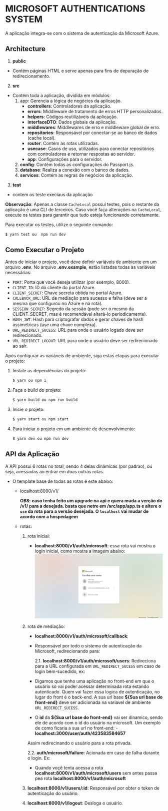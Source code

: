 # MICROSOFT AUTHENTICATIONS SYSTEM

A aplicação integra-se com o sistema de autenticação da Microsoft Azure.

## Architecture

1.  **public**

- Contém páginas HTML e serve apenas para fins de depuração de redirecionamento.

2. **src**

- Contém toda a aplicação, dividida em módulos:
  1. app: Gerencia a lógica de negócios da aplicação.
     - **controllers**: Controladores da aplicação.
     - **errors**: Middleware de tratamento de erros HTTP personalizados.
     - **helpers**: Códigos reutilizáveis da aplicação.
     - **interfaceDTO**: Dados globais da aplicação.
     - **middlewares**: Middlewares de erro e middleware global de erro.
     - **repositories**: Responsável por conectar-se ao banco de dados (cache local).
     - **router**: Contém as rotas utilizadas.
     - **usecase**: Casos de uso, utilizados para conectar repositórios com controladores e retornar respostas ao servidor.
     - **app**: Configurações para o servidor.
  2. **config**: Contém todas as configurações do Passport.js.
  3. **database**: Realiza a conexão com o banco de dados.
  4. **services**: Contém as regras de negócios da aplicação.

3. **test**

- contem os teste execiaus da aplicação

**Observação**: Apenas a classe `CacheLocal` possui testes, pois o restante da aplicação é uma CLI de terceiros. Caso você faça alterações na `CacheLocal`, execute os testes para garantir que tudo esteja funcionando corretamente.

Para executar os testes, utilize o seguinte comando:

```bash
$ yarn test ou  npm run dev
```

## Como Executar o Projeto

Antes de iniciar o projeto, você deve definir variáveis de ambiente em um arquivo **.env**. No arquivo **.env.example**, estão listadas todas as variáveis necessárias:

- `PORT`: Porta que você deseja utilizar (por exemplo, 8000).
- `CLIENT_ID`: ID do cliente do portal Azure.
- `CLIENT_SECRET`: Chave secreta obtida no portal Azure.
- `CALLBACK_URL`: URL de mediação para sucesso e falha (deve ser a mesma que configurou no Azure e na rota).
- `SESSION_SECRET`: Segredo da sessão (pode ser o mesmo da CLIENT_SECRET, mas é recomendável alterá-lo periodicamente).
- `HASH_JWT`: Hash para criptografar dados e gerar chaves de hash assimétricas (use uma chave complexa).
- `URL_REDIRECT_SUCESS`: URL para onde o usuário logado deve ser redirecionado.
- `URL_REDIRECT_LOGOUT`: URL para onde o usuário deve ser redirecionado ao sair.

Após configurar as variáveis de ambiente, siga estas etapas para executar o projeto:

1. Instale as dependências do projeto:

   ```bash
   $ yarn ou npm i
   ```

2. Faça o build do projeto:

   ```bash
   $ yarn build ou npm run build
   ```

3. Inicie o projeto:

   ```bash
   $ yarn start ou npm start
   ```

4. Para iniciar o projeto em um ambiente de desenvolvimento:
   ```bash
   $ yarn dev ou npm run dev
   ```

## API da Aplicação

A API possui 6 rotas no total, sendo 4 delas dinâmicas (por padrao), ou seja, acessadas ao entrar em duas outras rotas.

- O template base de todas as rotas é este abaixo:

  - localhost:8000/v1/

    **OBS: caso tenha feito um upgrade na api e quera muda a verção do /v1/ para a desejada. basta que netre em /src/app/app.ts e altere o `use` da rota para a versão desejada. O `localhost` vai mudar de acordo com a hospedagem**

  - rotas:

    1. rota inicial:

       - **localhost:8000/v1/auth/microsoft**:
         essa rota vai mostra o login inicial, como mostra a imagem abaixo:
         ![imagem inicial](./images/imagem_inicial.jpeg)

    2. rota de mediação:

       - **localhost:8000/v1/auth/microsoft/callback**:
       - Responsável por todo o sistema de autenticação da Microsoft, redirecionando para:

         2.1. **localhost:8000/v1/auth/microsoft/users**: Redireciona para a URL configurada em `URL_REDIRECT_SUCESS` em caso de login bem-sucedido, ex:

       - Digamos que tenho uma aplicação no front-end em que o usuário so vai poder acessar determinada rota estando autenticado. Quem vai fazer essa logica de autenticação, no lugar do front é o back-end. A sua url base **${Sua url base do front-end}** deve ser adicionada na variavel de ambiente `URL_REDIRECT_SUCESS`.

       - O **id** da **${Sua url base do front-end}** vai ser dinamico, sendo ele de acordo com o id do usuário na microsoft. Um exemplo de como ficaria a sua url no front-end: - **localhost:3000/user/auth/423583584657**

       Assim redirecinando o usuário para a rota privada.

       2.2. **auth/microsoft/failure**: Acionada em caso de falha durante o login. Ex:

       - Quando voçê tenta acessa a rota **localhost:8000/v1/auth/microsoft/users** sem antes passa pea rota **localhost:8000/v1/auth/microsoft**

    3. **localhost:8000/v1/users/:id**: Responsável por obter o token de autenticação do usuário.

    4. **localhost:8000/v1/logout**: Desloga o usuário.
